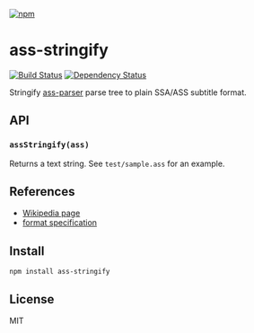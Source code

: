 [![npm](https://nodei.co/npm/ass-stringify.png)](https://nodei.co/npm/ass-stringify/)

# ass-stringify

[![Build Status][travis-badge]][travis] [![Dependency Status][david-badge]][david]

Stringify [ass-parser](https://www.npmjs.com/packages/ass-parser) parse tree to plain SSA/ASS subtitle format.

[travis]: https://travis-ci.org/eush77/ass-stringify
[travis-badge]: https://travis-ci.org/eush77/ass-stringify.svg
[david]: https://david-dm.org/eush77/ass-stringify
[david-badge]: https://david-dm.org/eush77/ass-stringify.png

## API

### `assStringify(ass)`

Returns a text string. See `test/sample.ass` for an example.

## References

- [Wikipedia page](http://en.wikipedia.org/wiki/SubStation_Alpha)
- [format specification](http://www.perlfu.co.uk/projects/asa/ass-specs.doc)

## Install

```shell
npm install ass-stringify
```

## License

MIT
